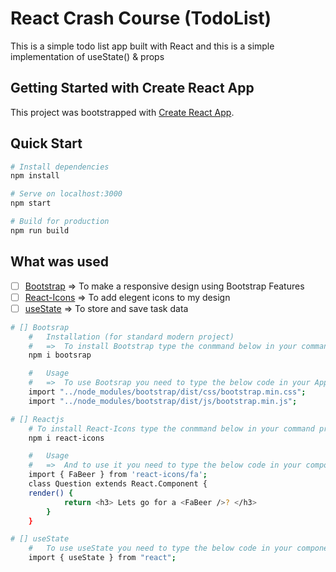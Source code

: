 #   React Crash Course (TodoList)
This is a simple todo list app built with React and this is a simple implementation of useState() & props
## Getting Started with Create React App

This project was bootstrapped with [Create React App](https://github.com/facebook/create-react-app).

##  Quick Start

```bash
# Install dependencies
npm install

# Serve on localhost:3000
npm start

# Build for production
npm run build
```

##  What was used
- [ ] [Bootstrap](https://getbootstrap.com/docs/5.2/getting-started/introduction/)      =>  To make a responsive  design using Bootstrap Features
- [ ] [React-Icons](https://react-icons.github.io/react-icons)    =>  To add elegent icons to my design
- [ ] [useState](https://reactjs.org/docs/hooks-reference.html#usestate)       =>  To store and save task data

```bash
# [] Bootsrap
    #   Installation (for standard modern project)
    #   =>  To install Bootstrap type the conmmand below in your command prompt or GitBash
    npm i bootsrap

    #   Usage
    #   =>  To use Bootsrap you need to type the below code in your App.js component
    import "../node_modules/bootstrap/dist/css/bootstrap.min.css";
    import "../node_modules/bootstrap/dist/js/bootstrap.min.js";

# [] Reactjs
    # To install React-Icons type the conmmand below in your command prompt or GitBash
    npm i react-icons

    #   Usage
    #   =>  And to use it you need to type the below code in your component
    import { FaBeer } from 'react-icons/fa';
    class Question extends React.Component {
    render() {
            return <h3> Lets go for a <FaBeer />? </h3>
        }
    } 

# [] useState
    #   To use useState you need to type the below code in your component
    import { useState } from "react";
```
